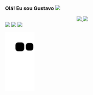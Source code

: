 ### Olá! Eu sou Gustavo <img src="https://raw.githubusercontent.com/kaueMarques/kaueMarques/master/hi.gif" width="23px">

<div align="center">
  <a href="https://github.com/Gustavocorte">
  <img height="150em" src="https://github-readme-stats.vercel.app/api?username=Gustavocorte&show_icons=true&theme=dark&include_all_commits=true&count_private=true"/>
  <img height="150em" src="https://github-readme-stats.vercel.app/api/top-langs/?username=Gustavocorte&layout=compact&langs_count=7&theme=dark"/>
</div>
  
  <div> 
  <a href="https://instagram.com/gustavocortes2" target="_blank"><img src="https://img.shields.io/badge/-Instagram-%23E4405F?style=for-the-badge&logo=instagram&logoColor=white" target="_blank"></a>
  <a href = "mailto:gustavocortes981@gmail.com"><img src="https://img.shields.io/badge/-Gmail-%23333?style=for-the-badge&logo=gmail&logoColor=white" target="_blank"></a>
  <a href="https://www.linkedin.com/in/gustavocortes981/" target="_blank"><img src="https://img.shields.io/badge/-LinkedIn-%230077B5?style=for-the-badge&logo=linkedin&logoColor=white" target="_blank"></a> 
    </div>
  
![Snake animation](https://github.com/Gustavocorte/Gustavocorte/blob/output/github-contribution-grid-snake.svg)
